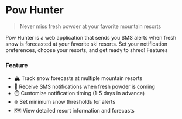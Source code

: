 # Pow Hunter

> Never miss fresh powder at your favorite mountain resorts

Pow Hunter is a web application that sends you SMS alerts when fresh snow is
forecasted at your favorite ski resorts. Set your notification preferences,
choose your resorts, and get ready to shred! Features

### Feature

- 🏔️ Track snow forecasts at multiple mountain resorts
- 📱 Receive SMS notifications when fresh powder is coming
- ⏱️ Customize notification timing (1-5 days in advance)
- ❄️ Set minimum snow thresholds for alerts
- 🗺️ View detailed resort information and forecasts
